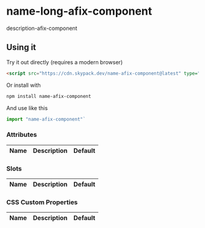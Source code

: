 # name-long-afix-component

description-afix-component

## Using it

Try it out directly (requires a modern browser)

```html
<script src="https://cdn.skypack.dev/name-afix-component@latest" type="module"></script>
```

Or install with

```bash
npm install name-afix-component
```

And use like this

```js
import "name-afix-component"`
```

### Attributes

|Name|Description|Default|
|-|-|-|

### Slots

|Name|Description|Default|
|-|-|-|

### CSS Custom Properties

|Name|Description|Default|
|-|-|-|
